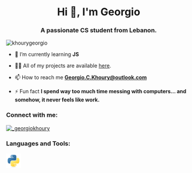 <h1 align="center">Hi 👋, I'm Georgio</h1>
<h3 align="center">A passionate CS student from Lebanon.</h3>

<p align="left"> <img src="https://komarev.com/ghpvc/?username=khourygeorgio&label=Profile%20views&color=0e75b6&style=flat" alt="khourygeorgio" /> </p>

- 🌱 I’m currently learning **JS**

- 👨‍💻 All of my projects are available [here](https://github.com/KhouryGeorgio?tab=repositories).

- 📫 How to reach me **Georgio.C.Khoury@outlook.com**

- ⚡ Fun fact **I spend way too much time messing with computers… and somehow, it never feels like work.**

<h3 align="left">Connect with me:</h3>
<p align="left">
<a href="https://instagram.com/_georgiokhoury" target="blank"><img align="center" src="https://raw.githubusercontent.com/rahuldkjain/github-profile-readme-generator/master/src/images/icons/Social/instagram.svg" alt="_georgiokhoury" height="30" width="40" /></a>
</p>

<h3 align="left">Languages and Tools:</h3>
<p align="left"> <a href="https://www.python.org" target="_blank" rel="noreferrer"> <img src="https://raw.githubusercontent.com/devicons/devicon/master/icons/python/python-original.svg" alt="python" width="40" height="40"/> </a> </p>
